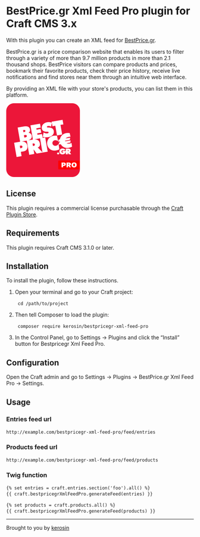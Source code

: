 # BestPrice.gr Xml Feed Pro plugin for Craft CMS 3.x

With this plugin you can create an XML feed for [BestPrice.gr](https://www.bestprice.gr/).

BestPrice.gr is a price comparison website that enables its users to filter through a variety of more than 9.7 million products in more than 2.1 thousand shops. BestPrice visitors can compare products and prices, bookmark their favorite products, check their price history, receive live notifications and find stores near them through an intuitive web interface.

By providing an XML file with your store's products, you can list them in this platform.

![Plugin Icon](resources/img/plugin-icon.svg)

## License

This plugin requires a commercial license purchasable through the [Craft Plugin Store](https://plugins.craftcms.com/craft-recaptcha-pro).

## Requirements

This plugin requires Craft CMS 3.1.0 or later.

## Installation

To install the plugin, follow these instructions.

1. Open your terminal and go to your Craft project:

        cd /path/to/project

2. Then tell Composer to load the plugin:

        composer require kerosin/bestpricegr-xml-feed-pro

3. In the Control Panel, go to Settings → Plugins and click the “Install” button for Bestpricegr Xml Feed Pro.

## Configuration

Open the Craft admin and go to Settings → Plugins → BestPrice.gr Xml Feed Pro → Settings.

## Usage

### Entries feed url

    http://example.com/bestpricegr-xml-feed-pro/feed/entries
    
### Products feed url

    http://example.com/bestpricegr-xml-feed-pro/feed/products
    
### Twig function

```twig
{% set entries = craft.entries.section('foo').all() %}
{{ craft.bestpricegrXmlFeedPro.generateFeed(entries) }}
```

```twig
{% set products = craft.products.all() %}
{{ craft.bestpricegrXmlFeedPro.generateFeed(products) }}
```

---

Brought to you by [kerosin](https://github.com/kerosin)
